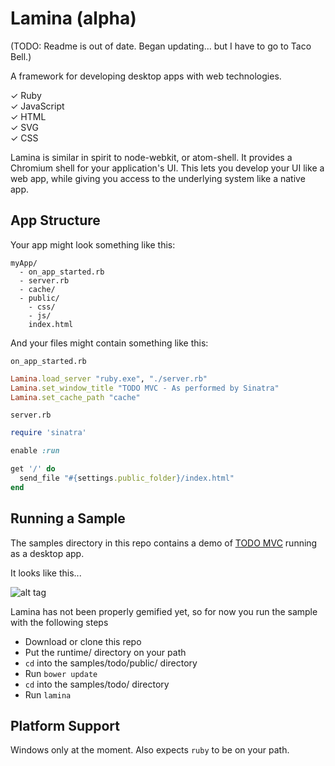 Lamina (alpha)
==============

(TODO: Readme is out of date. Began updating... but I have to go to Taco Bell.)

A framework for developing desktop apps with web technologies.

&#x2713; Ruby <br/>
&#x2713; JavaScript <br/>
&#x2713; HTML <br/>
&#x2713; SVG <br/>
&#x2713; CSS <br/>

Lamina is similar in spirit to node-webkit, or atom-shell. It provides a Chromium shell for your
application's UI. This lets you develop your UI like a web app, while giving you access to the underlying
system like a native app.

App Structure
-------------

Your app might look something like this:

```
myApp/
  - on_app_started.rb
  - server.rb
  - cache/
  - public/
    - css/
    - js/
    index.html
```

And your files might contain something like this:

`on_app_started.rb`

```Ruby
Lamina.load_server "ruby.exe", "./server.rb"
Lamina.set_window_title "TODO MVC - As performed by Sinatra"
Lamina.set_cache_path "cache"
```

`server.rb`

```Ruby
require 'sinatra'

enable :run

get '/' do
  send_file "#{settings.public_folder}/index.html"
end
```

Running a Sample
----------------

The samples directory in this repo contains a demo of [TODO MVC](http://todomvc.com/) running as a desktop app.

It looks like this...

![alt tag](https://raw.githubusercontent.com/jbreeden/rb-chrome/master/images/sample.png)

Lamina has not been properly gemified yet, so for now you run the sample with the following steps

- Download or clone this repo
- Put the runtime/ directory on your path
- `cd` into the samples/todo/public/ directory
- Run `bower update`
- `cd` into the samples/todo/ directory
- Run `lamina`

Platform Support
----------------

Windows only at the moment. Also expects `ruby` to be on your path.
